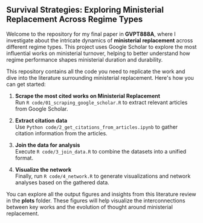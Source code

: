 ## Survival Strategies: Exploring Ministerial Replacement Across Regime Types


Welcome to the repository for my final paper in **GVPT888A**, where I investigate about the intricate dynamics of **ministerial replacement** across different regime types. This project uses Google Scholar to explore the most influential works on ministerial turnover, helping to better understand how regime performance shapes ministerial duration and durability.

This repository contains all the code you need to replicate the work and dive into the literature surrounding ministerial replacement. Here's how you can get started:

1. **Scrape the most cited works on Ministerial Replacement**  
   Run `R code/01_scraping_google_scholar.R` to extract relevant articles from Google Scholar.
   
2. **Extract citation data**  
   Use `Python code/2_get_citations_from_articles.ipynb` to gather citation information from the articles.

3. **Join the data for analysis**  
   Execute `R code/3_join_data.R` to combine the datasets into a unified format.

4. **Visualize the network**  
   Finally, run `R code/4_network.R` to generate visualizations and network analyses based on the gathered data.

You can explore all the output figures and insights from this literature review in the **plots** folder. These figures will help visualize the interconnections between key works and the evolution of thought around ministerial replacement.
